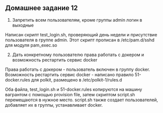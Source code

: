 ## Домашнее задание 12

1. Запретить всем пользователям, кроме группы admin логин в выходные

Написан скрипт test_login.sh, проверяющий день недели и присутствие пользователя в группе admin. Этот скрипт прописан в /etc/pam.d/sshd для модуля pam_exec.so

2. Дать конкретному пользователю права работать с докером и возможность рестартить сервис docker

Права работать с докером - пользователь включен в группу docker.
Возможность рестартить сервис docker - написано правило 51-docker.rules для polkit, размещено в /etc/polkit-1/rules.d


Оба файла, test_login.sh и 51-docker.rules копируются на машину вагрантом с помощью provision file, затем скриптом script.sh перемещаются в нужное место.
script.sh также создает пользователей, добавляет их в группы, устанавливает docker.